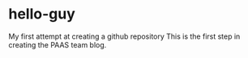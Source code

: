 # hello-guy
My first attempt at creating a github repository
This is the first step in creating the PAAS team blog.
